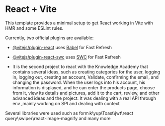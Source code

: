 # React + Vite

This template provides a minimal setup to get React working in Vite with HMR and some ESLint rules.

Currently, two official plugins are available:

- [@vitejs/plugin-react](https://github.com/vitejs/vite-plugin-react/blob/main/packages/plugin-react/README.md) uses [Babel](https://babeljs.io/) for Fast Refresh
- [@vitejs/plugin-react-swc](https://github.com/vitejs/vite-plugin-react-swc) uses [SWC](https://swc.rs/) for Fast Refresh

- It is the second project to react with the Knowledge Academy that contains several ideas, such as creating categories for the user, logging in, logging out, creating an account, Validate, confirming the email, and changing the password. When the user logs into his account, his information is displayed, and he can enter the products page, choose from it, view its details and pictures, add it to the cart, review, and other advanced ideas and the project. It was dealing with a real API through env ,mainly working on SPI and dealing with context

Several libraries were used such as formik\yup\Toast\jwt\react query\swiper\react-image-magnify and many more


